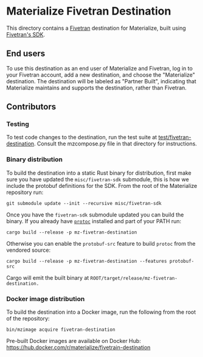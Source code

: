 # Materialize Fivetran Destination

This directory contains a [Fivetran] destination for Materialize, built using
[Fivetran's SDK][fivetran-sdk].

## End users

To use this destination as an end user of Materialize and Fivetran, log in to
your Fivetran account, add a new destination, and choose the "Materialize"
destination. The destination will be labeled as "Partner Built", indicating that
Materialize maintains and supports the destination, rather than Fivetran.

## Contributors

### Testing

To test code changes to the destination, run the test suite at
[test/fivetran-destination]. Consult the mzcompose.py file in that directory
for instructions.

### Binary distribution

To build the destination into a static Rust binary for distribution, first make sure you have
updated the `misc/fivetran-sdk` submodule, this is how we include the protobuf definitions for the
SDK. From the root of the Materialize repository run:

```shell
git submodule update --init --recursive misc/fivetran-sdk
```

Once you have the `fivetran-sdk` submodule updated you can build the binary. If you already have 
[`protoc`](https://grpc.io/docs/protoc-installation/) installed and part of your PATH run:

```shell
cargo build --release -p mz-fivetran-destination
```

Otherwise you can enable the `protobuf-src` feature to build `protoc` from the vendored source:

```shell
cargo build --release -p mz-fivetran-destination --features protobuf-src
```

Cargo will emit the built binary at
`ROOT/target/release/mz-fivetran-destination.`

### Docker image distribution

To build the destination into a Docker image, run the following from the root of
the repository:

```
bin/mzimage acquire fivetran-destination
```

Pre-built Docker images are available on Docker Hub:
<https://hub.docker.com/r/materialize/fivetrain-destination>

[fivetran]: https://fivetran.com
[fivetran-sdk]: https://github.com/fivetran/fivetran_sdk
[test/fivetran-destination]: ../test/fivetran-destination
